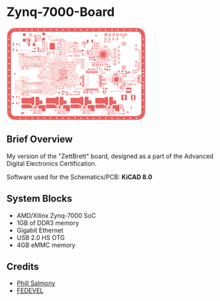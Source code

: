 # Zynq-7000-Board

![Alt text](Galery/ZettBrett-F_Cu.png?raw=true "Front Cu")


## Brief Overview
My version of the "ZettBrett" board, designed as a part of the Advanced Digital Electronics Certification.

Software used for the Schematics/PCB: **KiCAD 8.0**

## System Blocks
- AMD/Xilinx Zynq-7000 SoC
- 1GB of DDR3 memory
- Gigabit Ethernet
- USB 2.0 HS OTG
- 4GB eMMC memory


## Credits
* [Phill Salmony](https://github.com/pms67)
* [FEDEVEL](https://github.com/FEDEVEL)
